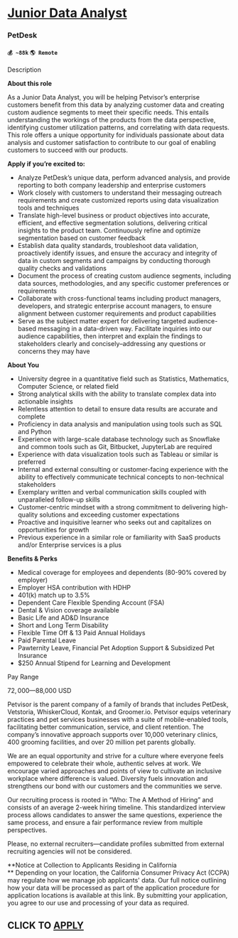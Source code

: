 # [Junior Data Analyst](https://www.remotewlb.com/apply/junior-data-analyst-77573)  
### PetDesk  
#### `💰 ~88k` `🌎 Remote`  

Description

**About this role**

As a Junior Data Analyst, you will be helping Petvisor’s enterprise customers benefit from this data by analyzing customer data and creating custom audience segments to meet their specific needs. This entails understanding the workings of the products from the data perspective, identifying customer utilization patterns, and correlating with data requests. This role offers a unique opportunity for individuals passionate about data analysis and customer satisfaction to contribute to our goal of enabling customers to succeed with our products.

**Apply if you’re excited to:**

  * Analyze PetDesk’s unique data, perform advanced analysis, and provide reporting to both company leadership and enterprise customers
  * Work closely with customers to understand their messaging outreach requirements and create customized reports using data visualization tools and techniques
  * Translate high-level business or product objectives into accurate, efficient, and effective segmentation solutions, delivering critical insights to the product team. Continuously refine and optimize segmentation based on customer feedback
  * Establish data quality standards, troubleshoot data validation, proactively identify issues, and ensure the accuracy and integrity of data in custom segments and campaigns by conducting thorough quality checks and validations
  * Document the process of creating custom audience segments, including data sources, methodologies, and any specific customer preferences or requirements
  * Collaborate with cross-functional teams including product managers, developers, and strategic enterprise account managers, to ensure alignment between customer requirements and product capabilities
  * Serve as the subject matter expert for delivering targeted audience-based messaging in a data-driven way. Facilitate inquiries into our audience capabilities, then interpret and explain the findings to stakeholders clearly and concisely–addressing any questions or concerns they may have

**About You**

  * University degree in a quantitative field such as Statistics, Mathematics, Computer Science, or related field
  * Strong analytical skills with the ability to translate complex data into actionable insights
  * Relentless attention to detail to ensure data results are accurate and complete
  * Proficiency in data analysis and manipulation using tools such as SQL and Python
  * Experience with large-scale database technology such as Snowflake and common tools such as Git, Bitbucket, JupyterLab are required
  * Experience with data visualization tools such as Tableau or similar is preferred
  * Internal and external consulting or customer-facing experience with the ability to effectively communicate technical concepts to non-technical stakeholders
  * Exemplary written and verbal communication skills coupled with unparalleled follow-up skills
  * Customer-centric mindset with a strong commitment to delivering high-quality solutions and exceeding customer expectations
  * Proactive and inquisitive learner who seeks out and capitalizes on opportunities for growth
  * Previous experience in a similar role or familiarity with SaaS products and/or Enterprise services is a plus

**Benefits & Perks**

  * Medical coverage for employees and dependents (80-90% covered by employer)
  * Employer HSA contribution with HDHP
  * 401(k) match up to 3.5% 
  * Dependent Care Flexible Spending Account (FSA)
  * Dental & Vision coverage available 
  * Basic Life and AD&D Insurance
  * Short and Long Term Disability
  * Flexible Time Off & 13 Paid Annual Holidays
  * Paid Parental Leave
  * Pawternity Leave, Financial Pet Adoption Support & Subsidized Pet Insurance
  * $250 Annual Stipend for Learning and Development

Pay Range

$72,000—$88,000 USD

Petvisor is the parent company of a family of brands that includes PetDesk, Vetstoria, WhiskerCloud, Kontak, and Groomer.io. Petvisor equips veterinary practices and pet services businesses with a suite of mobile-enabled tools, facilitating better communication, service, and client retention. The company’s innovative approach supports over 10,000 veterinary clinics, 400 grooming facilities, and over 20 million pet parents globally.

We are an equal opportunity and strive for a culture where everyone feels empowered to celebrate their whole, authentic selves at work. We encourage varied approaches and points of view to cultivate an inclusive workplace where difference is valued. Diversity fuels innovation and strengthens our bond with our customers and the communities we serve.

Our recruiting process is rooted in “Who: The A Method of Hiring” and consists of an average 2-week hiring timeline. This standardized interview process allows candidates to answer the same questions, experience the same process, and ensure a fair performance review from multiple perspectives.

Please, no external recruiters—candidate profiles submitted from external recruiting agencies will not be considered.

**Notice at Collection to Applicants Residing in California  
** Depending on your location, the California Consumer Privacy Act (CCPA) may regulate how we manage job applicants' data. Our full notice outlining how your data will be processed as part of the application procedure for application locations is available at this link. By submitting your application, you agree to our use and processing of your data as required.

  
## CLICK TO [APPLY](https://www.remotewlb.com/apply/junior-data-analyst-77573)

